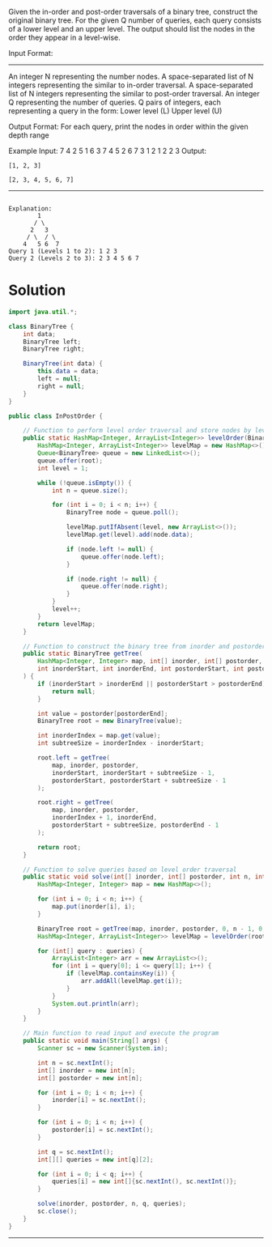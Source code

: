 
Given the in-order and post-order traversals of a binary tree, construct
the original binary tree. For the given Q number of queries,
each query consists of a lower level and an upper level.
The output should list the nodes in the order they appear in a level-wise.
  
Input Format:

-------------

An integer N representing the number nodes.
A space-separated list of N integers representing the similar to in-order traversal.
A space-separated list of N integers representing the similar to post-order traversal.
An integer Q representing the number of queries.
Q pairs of integers, each representing a query in the form:
Lower level (L)
Upper level (U)
  
Output Format:
For each query, print the nodes in order within the given depth range

Example
Input:
7
4 2 5 1 6 3 7
4 5 2 6 7 3 1
2
1 2
2 3
Output:
```
[1, 2, 3]

[2, 3, 4, 5, 6, 7]
```
---

```

Explanation:
        1
       / \
      2   3
     / \  / \
    4   5 6  7
Query 1 (Levels 1 to 2): 1 2 3
Query 2 (Levels 2 to 3): 2 3 4 5 6 7
```

# Solution

```java
import java.util.*;

class BinaryTree {
    int data;
    BinaryTree left;
    BinaryTree right;

    BinaryTree(int data) {
        this.data = data;
        left = null;
        right = null;
    }
}

public class InPostOrder {

    // Function to perform level order traversal and store nodes by level
    public static HashMap<Integer, ArrayList<Integer>> levelOrder(BinaryTree root) {
        HashMap<Integer, ArrayList<Integer>> levelMap = new HashMap<>();
        Queue<BinaryTree> queue = new LinkedList<>();
        queue.offer(root);
        int level = 1;

        while (!queue.isEmpty()) {
            int n = queue.size();

            for (int i = 0; i < n; i++) {
                BinaryTree node = queue.poll();

                levelMap.putIfAbsent(level, new ArrayList<>());
                levelMap.get(level).add(node.data);

                if (node.left != null) {
                    queue.offer(node.left);
                }

                if (node.right != null) {
                    queue.offer(node.right);
                }
            }
            level++;
        }
        return levelMap;
    }

    // Function to construct the binary tree from inorder and postorder traversal
    public static BinaryTree getTree(
        HashMap<Integer, Integer> map, int[] inorder, int[] postorder,
        int inorderStart, int inorderEnd, int postorderStart, int postorderEnd
    ) {
        if (inorderStart > inorderEnd || postorderStart > postorderEnd) {
            return null;
        }

        int value = postorder[postorderEnd];
        BinaryTree root = new BinaryTree(value);

        int inorderIndex = map.get(value);
        int subtreeSize = inorderIndex - inorderStart;

        root.left = getTree(
            map, inorder, postorder,
            inorderStart, inorderStart + subtreeSize - 1,
            postorderStart, postorderStart + subtreeSize - 1
        );

        root.right = getTree(
            map, inorder, postorder,
            inorderIndex + 1, inorderEnd,
            postorderStart + subtreeSize, postorderEnd - 1
        );

        return root;
    }

    // Function to solve queries based on level order traversal
    public static void solve(int[] inorder, int[] postorder, int n, int q, int[][] queries) {
        HashMap<Integer, Integer> map = new HashMap<>();

        for (int i = 0; i < n; i++) {
            map.put(inorder[i], i);
        }

        BinaryTree root = getTree(map, inorder, postorder, 0, n - 1, 0, n - 1);
        HashMap<Integer, ArrayList<Integer>> levelMap = levelOrder(root);

        for (int[] query : queries) {
            ArrayList<Integer> arr = new ArrayList<>();
            for (int i = query[0]; i <= query[1]; i++) {
                if (levelMap.containsKey(i)) {
                    arr.addAll(levelMap.get(i));
                }
            }
            System.out.println(arr);
        }
    }

    // Main function to read input and execute the program
    public static void main(String[] args) {
        Scanner sc = new Scanner(System.in);

        int n = sc.nextInt();
        int[] inorder = new int[n];
        int[] postorder = new int[n];

        for (int i = 0; i < n; i++) {
            inorder[i] = sc.nextInt();
        }

        for (int i = 0; i < n; i++) {
            postorder[i] = sc.nextInt();
        }

        int q = sc.nextInt();
        int[][] queries = new int[q][2];

        for (int i = 0; i < q; i++) {
            queries[i] = new int[]{sc.nextInt(), sc.nextInt()};
        }

        solve(inorder, postorder, n, q, queries);
        sc.close();
    }
}
```

---
